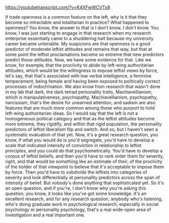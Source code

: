 https://youtubetranscript.com/?v=K4XFwWCVTx8

 If trade openness is a common feature on the left, why is it that they become so intractable and totalitarian in practice? What happened to openness? You know, the answer to that is I don't know. I don't know. You know, I was just starting to engage in that research when my research enterprise essentially came to a shuddering halt because my university career became untenable. My suspicions are that openness is a good predictor of moderate leftist attitudes and remains that way, but that at some point the leftist proclamations become so extreme that new predictors predict those attitudes. Now, we have some evidence for that. Like we know, for example, that the proclivity to abide by left-wing authoritarian attitudes, which would be the willingness to impose leftist views by force, let's say, that that's associated with low verbal intelligence, a feminine temperament, being female and having been exposed to politically correct processes of indoctrination. We also know from research that wasn't done in my lab that dark, the dark tetrad personality traits, Machiavellianism, which is manipulativeness, psychopathy, Machiavellianism, psychopathy, narcissism, that's the desire for unearned attention, and sadism are also features that are much more common among those who purport to hold left-wing authoritarian ideas. So I would say that the left is not a homogeneous political category and that as the leftist attitudes become more extreme, they rigidify, and within that rigid population, the personality predictors of leftist liberalism flip and switch. And so, but I haven't seen a systematic evaluation of that yet. Now, it's a great research question, you know, if what you would do is you'd segregate, you'd have to develop a scale that indicated intensity of conviction in relationship to leftist principles, and you could do that psychometrically. You'd have to develop a corpus of leftist beliefs, and then you'd have to rank order them for severity, right, and that would be something like an estimate of their, of the proclivity of the holder of that viewpoint to believe that it's acceptable to impose them by force. Then you'd have to subdivide the leftists into categories of severity and look differentially at personality predictors across the span of intensity of belief. But nobody's done anything that sophisticated yet. So it's an open question, and if you're, I don't know why you're asking this question, you know, it looks like you've got some knowledge. It's an excellent research, and for any research question, anybody who's listening, who's doing graduate work in psychological research, especially in social psychology or personality psychology, that's a real wide-open area of investigation and a real important one.